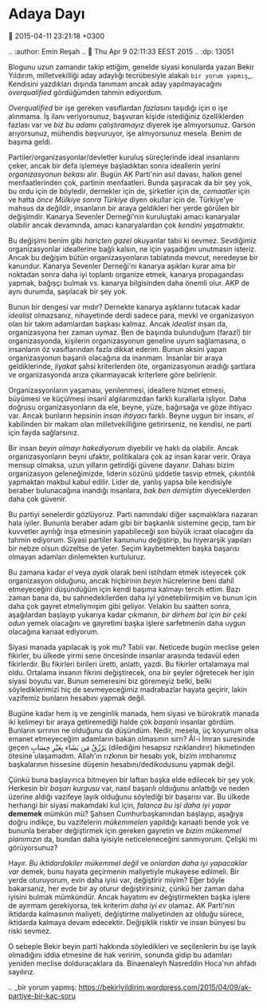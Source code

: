 Adaya Dayı
==========

:date: 2015-04-11 23:21:18 +0300

.. :author: Emin Reşah
.. :date: Thu Apr  9 02:11:33 EEST 2015 
.. :dp: 13051 

Blogunu uzun zamandır takip ettiğim, genelde siyasi konularda yazan
Bekir Yıldırım, milletvekilliği aday adaylığı tecrübesiyle alakalı
`bir yorum yapmış`_. Kendisini yazdıkları dışında tanımam ancak aday
yapılmayacağını *overqualified* gördüğümden tahmin ediyordum.

*Overqualified* bir işe gereken vasıflardan *fazlasını* taşıdığı için
o işe alınmama. İş ilanı veriyorsunuz, başvuran kişide istediğiniz
özelliklerden fazlası var ve *biz bu adamı çalıştıramayız* diyerek işe
almıyorsunuz. Garson arıyorsunuz, mühendis başvuruyor, işe
almıyorsunuz mesela. Benim de başıma geldi.

Partiler/organizasyonlar/devletler kuruluş süreçlerinde ideal
insanlarını çeker, ancak bir defa işlemeye başladıktan sonra
ideallerin yerini *organizasyonun bekası* alır. Bugün AK Parti'nin
asıl davası, halkın genel menfaatlerinden çok, partinin
menfaatleri. Bunda şaşıracak da bir şey yok, bu ordu için de böyledir,
dernekler için de, şirketler için de, *cemaatler* için ve hatta *önce
Mülkiye sonra Türkiye* diyen okullar için de.  Türkiye'ye mahsus da
değildir, insanların bir araya geldikleri her yerde görülen bir
değişimdir. Kanarya Sevenler Derneği'nin kuruluştaki amacı kanaryalar
olabilir ancak devamında, amacı kanaryalardan çok *kendini
yaşatmaktır.*

Bu değişimi benim gibi *hariçten gazel* okuyanlar tabii ki
sevmez. Sevdiğimiz organizasyonlar ideallerine bağlı kalsın, ne için
yaşadığını unutmasın isteriz. Ancak bu değişim bütün organizasyonların
tabiatında mevcut, neredeyse bir kanundur. Kanarya Sevenler Derneği'ni
kanarya aşıkları kurar ama bir noktadan sonra daha iyi toplantı
organize etmek, kanarya propagandası yapmak, bağışçı bulmak
vs. kanarya bilgisinden daha önemli olur. AKP de aynı durumda,
şaşılacak bir şey yok.

Bunun bir dengesi var mıdır? Dernekte kanarya aşıklarını tutacak kadar
*idealist* olmazsanız, nihayetinde derdi sadece para, mevki ve
organizasyon olan bir takım adamlardan başkası kalmaz. Ancak
*idealist* insan da, organizasyona her zaman uymaz. Ben de başında
bulunduğum (farazî) bir organizasyonda, kişilerin organizasyonun
geneline uyum sağlamasına, o insanların öz vasıflarından fazla dikkat
ederim. Bunun aksini yapan organizasyonun başarılı olacağına da
inanmam. İnsanlar bir araya geldiklerinde, *liyakat* şahsi
kriterlerden öte, organizasyonun aradığı şartlara ve organizasyonda
arıza çıkarmayacak kriterlere göre belirlenir.

Organizasyonların yaşaması, yenilenmesi, ideallere hizmet etmesi,
büyümesi ve küçülmesi insanî algılarımızdan farklı kurallarla
işliyor. Daha doğrusu organizasyonların da ele, beyne, yüze, bağırsağa
ve göze ihtiyacı var. Ancak bunların hepsinin *insan ihtiyacı*
farklı. Beyne uygun bir insanı, *el* kabilinden bir makam olan
milletvekilliğine getirirseniz, ne kendisi, ne parti için fayda
sağlarsınız.

Bir insan *beyin olmayı hakediyorum* diyebilir ve haklı da
olabilir. Ancak organizasyonların beyni ufaktır, politikalara çok az
insan karar verir. Oraya mensup olmaksa, uzun yılların getirdiği
güvene dayanır. Dahası bizim organizasyon geleneğimizde, liderin
sözünü şiddetle tasvip etmek, *çıkıntılık* yapmaktan makbul kabul
edilir. Lider de, yanlış yapsa bile kendisiyle beraber bulunacağına
inandığı insanlara, *bak ben demiştim* diyeceklerden daha çok güvenir.

Bu partiyi senelerdir gözlüyoruz. Parti namındaki diğer saçmalıklara
nazaran hala iyiler. Bununla beraber adam gibi bir başkanlık sistemine
geçip, tam bir kuvvetler ayrılığı inşa etmesinin yapabileceği son
büyük icraat olacağını da tahmin ediyorum. Siyasi partiler kanununu
değiştirip, bu hiyerarşik yapıları bir nebze olsun düzeltse de
yeter. Seçim kaybetmekten başka başarısı olmayan adamları dinlemekten
kurtuluruz.

Bu zamana kadar *el* veya *ayak* olarak beni istihdam etmek isteyecek
çok organizasyon olduğunu, ancak hiçbirinin *beyin* hücrelerine beni
dahil etmeyeceğini düşündüğüm için kendi başıma kalmayı tercih
ettim. Bazı zaman bana da, bu sahnedekilerden daha iyi
yönetebilirmişim ve bunun için daha çok gayret etmeliymişim gibi
geliyor. Velakin bu saatten sonra, aşağılardan başlayıp yukarıya kadar
çıkmanın, *bir dirhem bal için bir çeki odun* yemek olacağını ve
gayretimi başka işlere sarfetmenin daha uygun olacağına kanaat
ediyorum.

Siyasi manada yapılacak iş yok mu? Tabii var. Neticede bugün meclise
gelen fikirler, bu ülkede yirmi sene öncesinde insanlar arasında
tedavül eden fikirlerdir. Bu fikirleri birileri üretti, anlattı,
yazdı. Bu fikirler ortalamaya mal oldu. Ortalama insanın fikrini
değiştirecek, ona bir şeyler öğretecek her işin siyasi boyutu
var. Bunun semeresini biz göremeyiz belki, belki söylediklerimizi hiç
de sevmeyeceğimiz madrabazlar hayata geçirir, lakin vazifemiz bunların
hesabını yapmak değil.

Bugüne kadar hem iş ve zenginlik manada, hem siyasi ve bürokratik
manada iki kelimeyi bir araya getiremediği halde çok *başarılı*
insanlar gördüm. Bunların sırrının ne olduğunu da düşündüm. Nedir,
mesela, üç koyunum olsa emanet etmeyeceğim adamların bakan olmasının
sırrı? Âl-i İmran suresinde geçen يَرْزُقُ مَن يَشَاء بِغَيْرِ حِسَابٍ (dilediğini
hesapsız rızıklandırır) hikmetinden ötesine ulaşamadım. Allah'ın
rızkının bir hesabı yok, bizim imtihanımız başkalarının hissesine
düşenin hesabını/dedikodusunu yapmak değil. 

Çünkü buna başlayınca bitmeyen bir laftan başka elde edilecek bir şey
yok. Herkesin bir *başarı kurgusu* var, nasıl başarılı olduğunu
anlattığı ve neden üzerine aldığı vazifeye layık olduğunu söylediği
bir başarısı var. Bu ülkede herhangi bir siyasi makamdaki kul için,
*falanca bu işi daha iyi yapar* **dememek** mümkün mü? Şahsen
Cumhurbaşkanından başlayıp, aşağıya doğru indikçe, bu vazifelerin
*mükemmelen* yapıldığı kanaati bende yok ve bununla beraber
değiştirmek için gereken gayretin ve *bizim mükemmel planımızın* da,
bundan daha iyisiyle neticeleneceğini sanmıyorum. Çelişki mi
görüyorsunuz?

Hayır. *Bu iktidardakiler mükemmel değil* ve *onlardan daha iyi
yapacaklar var* demek, bunu hayata geçirmenin maliyetiyle mukayese
edilmeli. Bir yerde oturuyorum, evin daha iyisi var, değiştirir miyim?
Eğer böyle bakarsanız, her evde bir ay oturur değiştirirsiniz, çünkü
her zaman daha iyisini bulmak mümkündür. Ancak hayatımı ev
değiştirmekten başka işlere de ayırmam gerekiyorsa, tek kriterim *daha
iyi ev* olamaz. AK Parti'nin iktidarda kalmasının maliyeti, değiştirme
maliyetinden az olduğu sürece, iktidarda kalmaya devam
edecektir. Değişiklik risktir ve insan bünyesi bu riski sevmez. 

O sebeple Bekir beyin parti hakkında söyledikleri ve seçilenlerin bu
işe layık olmadığını iddia etmesine de hak veririm, sonunda gidip bu
adamları yeniden meclise dolduracaklara da. Binaenaleyh Nasreddin
Hoca'nın ahfadı sayılırız. 

.. _bir yorum yapmış: https://bekirlyildirim.wordpress.com/2015/04/09/ak-partiye-bir-kac-soru
